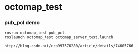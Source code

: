 octomap_test
============

### pub_pcl demo
```
rosrun octomap_test pub_pcl 
roslaunch octomap_test octomap_server_test.launch
```
```
http://blog.csdn.net/crp997576280/article/details/74605766
```
